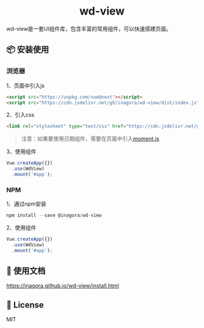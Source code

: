 # <center>wd-view</center>
wd-view是一套UI组件库，包含丰富的常用组件，可以快速搭建页面。
## 📦 安装使用
### 浏览器
1、页面中引入js
```html
<script src="https://unpkg.com/vue@next"></script>
<script src="https://cdn.jsdelivr.net/gh/inagora/wd-view/dist/index.js"></script>
```
2、引入css
```html
<link rel="stylesheet" type="text/css" href="https://cdn.jsdelivr.net/gh/inagora/wd-view/dist/index.css" />
```
> 注意：如果要使用日期组件，需要在页面中引入[moment.js](http://momentjs.cn/)

3、使用组件
```javascript
Vue.createApp({})
  .use(WdView)
  .mount('#app');
```
### NPM
1、通过npm安装
```javascript
npm install --save @inagora/wd-view
```
2、使用组件
```javascript
Vue.createApp({})
  .use(WdView)
  .mount('#app');
```
## 📒 使用文档
https://inagora.github.io/wd-view/install.html
## 📑 License
MIT